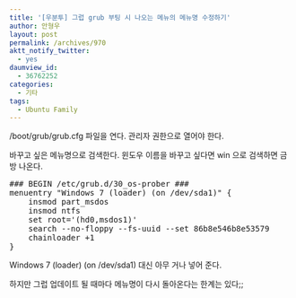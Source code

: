 ```yaml
---
title: '[우분투] 그럽 grub 부팅 시 나오는 메뉴의 메뉴명 수정하기'
author: 안형우
layout: post
permalink: /archives/970
aktt_notify_twitter:
  - yes
daumview_id:
  - 36762252
categories:
  - 기타
tags:
  - Ubuntu Family
---
```

/boot/grub/grub.cfg 파일을 연다. 관리자 권한으로 열어야 한다.

바꾸고 싶은 메뉴명으로 검색한다. 윈도우 이름을 바꾸고 싶다면 win 으로 검색하면 금방 나온다.

<pre class="brush:shell">### BEGIN /etc/grub.d/30_os-prober ###
menuentry "Windows 7 (loader) (on /dev/sda1)" {
	insmod part_msdos
	insmod ntfs
	set root=&#039;(hd0,msdos1)&#039;
	search --no-floppy --fs-uuid --set 86b8e546b8e53579
	chainloader +1
}</pre>

Windows 7 (loader) (on /dev/sda1) 대신 아무 거나 넣어 준다.

하지만 그럽 업데이트 될 때마다 메뉴명이 다시 돌아온다는 한계는 있다;;